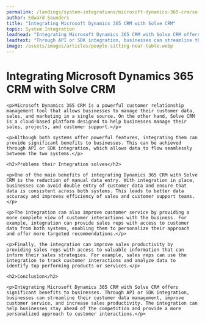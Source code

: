 ```yaml
---
permalink: /landings/system-integrations/microsoft-dynamics-365-crm/solve-crm
author: Edward Saunders
title: "Integrating Microsoft Dynamics 365 CRM with Solve CRM"
topic: System Integration
leadhead: "Integrating Microsoft Dynamics 365 CRM with Solve CRM offers significant benefits to businesses"
leadtext: "Through API or SDK integration, businesses can streamline their customer data management, improve customer service, and increase sales productivity. The integration can help businesses stay ahead of the competition and provide a more personalized approach to customer interactions."
image: /assets/images/articles/people-sitting-near-table.webp
---
```

<div class="arttext">	<h1>Integrating Microsoft Dynamics 365 CRM with Solve CRM</h1>
	
	<p>Microsoft Dynamics 365 CRM is a powerful customer relationship management tool that allows businesses to manage their customer data, sales, and marketing in a single source. On the other hand, Solve CRM is a cloud-based platform designed to help businesses manage their sales, projects, and customer support.</p>

	<p>Although both systems offer powerful features, integrating them can provide significant benefits to businesses. This can be achieved through API or SDK integration, which allows data to flow seamlessly between the two systems.</p>

	<h2>Problems their Integration solves</h2>

	<p>One of the main benefits of integrating Dynamics 365 CRM with Solve CRM is the reduction of manual data entry. With integration in place, businesses can avoid double entry of customer data and ensure that data is consistent across both systems. This leads to better data accuracy and improves efficiency of sales and customer support teams.</p>

	<p>The integration can also improve customer service by providing a more complete view of customer interactions with the business. For example, integration can provide sales reps with access to customer data from both systems, enabling them to personalize their approach and offer more targeted recommendations.</p>

	<p>Finally, the integration can improve sales productivity by providing sales reps with access to valuable information that can inform their sales strategies. For example, sales reps can use the integration to track customer interactions and analyze data to identify top performing products or services.</p>

	<h2>Conclusion</h2>

	<p>Integrating Microsoft Dynamics 365 CRM with Solve CRM offers significant benefits to businesses. Through API or SDK integration, businesses can streamline their customer data management, improve customer service, and increase sales productivity. The integration can help businesses stay ahead of the competition and provide a more personalized approach to customer interactions.</p>
</div>